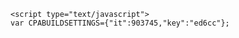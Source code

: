 <!DOCTYPE html>
<html>
  <head>
    <meta charset="UTF-8">
    <title>title</title>
  </head>
  <body>
    
    <script type="text/javascript">
    var CPABUILDSETTINGS={"it":903745,"key":"ed6cc"};
</script>
<script src="https://cpabuild.com/public/external/locker.js"></script>
  
  </body>
</html>

